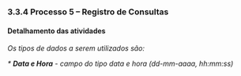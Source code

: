 ### 3.3.4 Processo 5 – Registro de Consultas



#### Detalhamento das atividades


_Os tipos de dados a serem utilizados são:_


_* **Data e Hora** - campo do tipo data e hora (dd-mm-aaaa, hh:mm:ss)_


